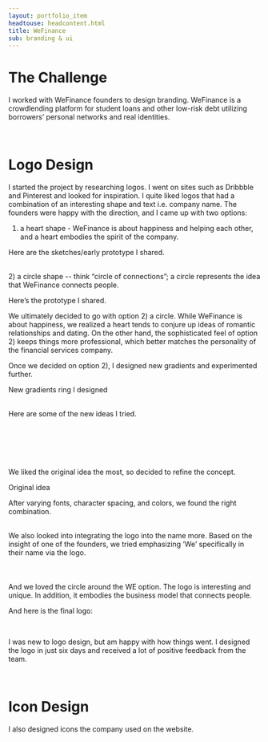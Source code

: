 ```yaml
---
layout: portfolio_item
headtouse: headcontent.html
title: WeFinance
sub: branding & ui 
---
```

# The Challenge

I worked with WeFinance founders to design branding. WeFinance is a crowdlending platform for student loans and other low-risk debt utilizing borrowers’ personal networks and real identities. 

<br>

# Logo Design 

I started the project by researching logos. I went on sites such as Dribbble and Pinterest and looked for inspiration. I quite liked logos that had a combination of an interesting shape and text i.e. company name. The founders were happy with the direction, and I came up with two options:  

1) a heart shape - WeFinance is about happiness and helping each other, and a heart embodies the spirit of the company.

Here are the sketches/early prototype I shared. 

<div class="logo1"></div>
<div class="logo2"></div>
<br>
2) a circle shape --  think “circle of connections”; a circle represents the idea that WeFinance connects people. 

Here’s the prototype I shared. 

<div class="logo3"></div>


We ultimately decided to go with option 2) a circle. While WeFinance is about happiness, we realized a heart tends to conjure up ideas of romantic relationships and dating. On the other hand, the sophisticated feel of option 2) keeps things more professional, which better matches the personality of the financial services company.  

Once we decided on option 2), I designed new gradients and experimented further. 

<div class="logo4"></div>
<p class="captionn"> New gradients ring I designed </p>
<br>
Here are some of the new ideas I tried. 
<div class="logo5"></div>
<br>
<div class="logo6"></div>
<br>
<div class="logo7"></div>
<br>
<div class="logo8"></div>
<br>
<div class="logo9"></div>
<br>

We liked the original idea the most, so decided to refine the concept.


<div class="logo10"></div>
<p class="captionnn">Original idea</p> 



After varying fonts, character spacing, and colors, we found the right combination. 

<div class="logo11"></div>
<div class="logo12"></div>
<br>
We also looked into integrating the logo into the name more. Based on the insight of one of the founders, we tried emphasizing ‘We’ specifically in their name via the logo.  
<div class="logo13"></div>
<br>
<div class="logo14"></div>
<br>
<div class="logo15"></div>
<br>
And we loved the circle around the WE option. The logo is interesting and unique. In addition, it embodies the business model that connects people.    

And here is the final logo: 
<div class="logo16"></div>
<div class="logo17"></div>
<br>

I was new to logo design, but am happy with how things went. I designed the logo in just six days and received a lot of positive feedback from the team.

<br>

# Icon Design  

I also designed icons the company used on the website.  
<div class="logo18"></div>


